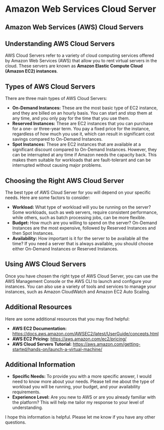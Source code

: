 # Amazon Web Services Cloud Server
## Amazon Web Services (AWS) Cloud Servers

## Understanding AWS Cloud Servers

AWS Cloud Servers refer to a variety of cloud computing services offered by Amazon Web Services (AWS) that allow you to rent virtual servers in the cloud. These servers are known as **Amazon Elastic Compute Cloud (Amazon EC2) instances**. 

## Types of AWS Cloud Servers

There are three main types of AWS Cloud Servers:

* **On-Demand Instances:** These are the most basic type of EC2 instance, and they are billed on an hourly basis. You can start and stop them at any time, and you only pay for the time that you use them.
* **Reserved Instances:** These are EC2 instances that you can purchase for a one- or three-year term. You pay a fixed price for the instance, regardless of how much you use it, which can result in significant cost savings compared to On-Demand Instances.
* **Spot Instances:** These are EC2 instances that are available at a significant discount compared to On-Demand Instances. However, they can be interrupted at any time if Amazon needs the capacity back. This makes them suitable for workloads that are fault-tolerant and can be interrupted without causing major problems.

## Choosing the Right AWS Cloud Server

The best type of AWS Cloud Server for you will depend on your specific needs. Here are some factors to consider:

* **Workload:** What type of workload will you be running on the server? Some workloads, such as web servers, require consistent performance, while others, such as batch processing jobs, can be more flexible.
* **Budget:** How much are you willing to spend on the server? On-Demand Instances are the most expensive, followed by Reserved Instances and then Spot Instances.
* **Availability:** How important is it for the server to be available all the time? If you need a server that is always available, you should choose either On-Demand Instances or Reserved Instances.

## Using AWS Cloud Servers

Once you have chosen the right type of AWS Cloud Server, you can use the AWS Management Console or the AWS CLI to launch and configure your instances. You can also use a variety of tools and services to manage your instances, such as Amazon CloudWatch and Amazon EC2 Auto Scaling.

## Additional Resources

Here are some additional resources that you may find helpful:

* **AWS EC2 Documentation:** https://docs.aws.amazon.com/AWSEC2/latest/UserGuide/concepts.html
* **AWS EC2 Pricing:** https://aws.amazon.com/ec2/pricing/
* **AWS Cloud Servers Tutorial:** https://aws.amazon.com/getting-started/hands-on/launch-a-virtual-machine/


## Additional Information

* **Specific Needs:** 
To provide you with a more specific answer, I would need to know more about your needs. Please tell me about the type of workload you will be running, your budget, and your availability requirements.
* **Experience Level:**
Are you new to AWS or are you already familiar with the platform? This will help me tailor my response to your level of understanding.

I hope this information is helpful. Please let me know if you have any other questions.
